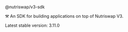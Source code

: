 @nutriswap/v3-sdk

⚒️ An SDK for building applications on top of Nutriswap V3.

Latest stable version: 3.11.0